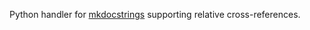Python handler for [mkdocstrings] supporting relative cross-references.



[mkdocstrings]: https://github.com/mkdocstrings/mkdocstrings
[mkdocstrings_python]: https://github.com/mkdocstrings/python
